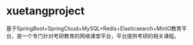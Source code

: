 # xuetangproject
基于SpringBoot+SpringCloud+MySQL+Redis+Elasticsearch+MinIO教育平台，是一个专门针对考研教育的网络课堂平台，平台提供考研的相关课程。
